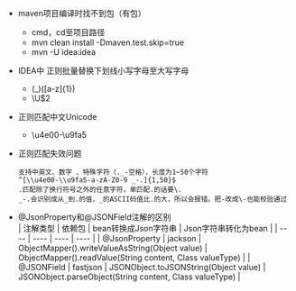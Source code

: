 * maven项目编译时找不到包（有包）
  * cmd，cd至项目路径
  * mvn clean install -Dmaven.test.skip=true
  * mvn -U idea:idea

* IDEA中 正则批量替换下划线小写字母至大写字母
  * (_)([a-z]{1})
  * \U$2  
* 正则匹配中文Unicode
  * \u4e00-\u9fa5
* 正则匹配失效问题
  ~~~
  支持中英文、数字 、特殊字符（._-空格），长度为1~50个字符
  ^[\\u4e00-\\u9fa5-a-zA-Z0-9 _-.]{1,50}$
  .匹配除了换行符号之外的任意字符，单匹配.的话要\.
  _-.会识别成从_到.的值，_的ASCII码值比.的大，所以会报错。把-改成\-也能校验通过
  ~~~
* @JsonProperty和@JSONField注解的区别  
  | 注解类型 | 依赖包 | bean转换成Json字符串 | Json字符串转化为bean |
  | ---- | ---- | ---- | ---- |
  | @JsonProperty | jackson | ObjectMapper().writeValueAsString(Object value) | ObjectMapper().readValue(String content, Class valueType) |
  | @JSONField | fastjson | JSONObject.toJSONString(Object value) | JSONObject.parseObject(String content, Class valueType) |

